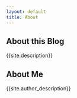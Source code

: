 ```yaml
---
layout: default
title: About 
---
```


## About this Blog

{{site.description}}

## About Me

{{site.author_description}}